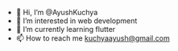 - 👋 Hi, I’m @AyushKuchya
- 👀 I’m interested in web development 
- 🌱 I’m currently learning flutter
- 📫 How to reach me kuchyaayush@gmail.com

<!---
AyushKuchya/AyushKuchya is a ✨ special ✨ repository because its `README.md` (this file) appears on your GitHub profile.
You can click the Preview link to take a look at your changes.
--->
